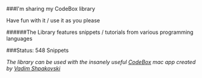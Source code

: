 ###I'm sharing my CodeBox library

Have fun with it / use it as you please

######The Library features snippets / tutorials from various programming languages

###Status: 548 Snippets

*The library can be used with the insanely useful [CodeBox](https://itunes.apple.com/de/app/codebox/id412536790?l=en&mt=12) mac app created by [Vadim Shpakovski](https://github.com/shpakovski)*